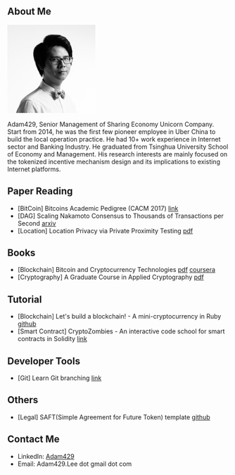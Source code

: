 ## About Me

![Profile](img/profile.jpg)

Adam429, Senior Management of Sharing Economy Unicorn Company. Start from 2014, he was the first few pioneer employee in Uber China to build the local operation practice. He had 10+ work experience in Internet sector and Banking Industry. He graduated from Tsinghua University School of Economy and Management. His research interests are mainly focused on the tokenized incentive mechanism design and its implications to existing Internet platforms. 


## Paper Reading

* [BitCoin] Bitcoins Academic Pedigree (CACM 2017) [link](https://cacm.acm.org/magazines/2017/12/223058-bitcoins-academic-pedigree/fulltext)
* [DAG] Scaling Nakamoto Consensus to Thousands of Transactions per Second [arxiv](https://arxiv.org/abs/1805.03870)
* [Location] Location Privacy via Private Proximity Testing [pdf](http://crypto.stanford.edu/~dabo/papers/locpriv.pdf)


## Books

* [Blockchain] Bitcoin and Cryptocurrency Technologies [pdf](https://d28rh4a8wq0iu5.cloudfront.net/bitcointech/readings/princeton_bitcoin_book.pdf) [coursera](https://www.coursera.org/learn/cryptocurrency/)
* [Cryptography] A Graduate Course in Applied Cryptography [pdf](https://crypto.stanford.edu/~dabo/cryptobook/BonehShoup_0_4.pdf)

## Tutorial

* [Blockchain] Let's build a blockchain! - A mini-cryptocurrency in Ruby [github](https://github.com/Haseeb-Qureshi/lets-build-a-blockchain)
* [Smart Contract] CryptoZombies - An interactive code school for smart contracts in Solidity [link](https://cryptozombies.io/)


## Developer Tools

* [Git] Learn Git branching [link](https://learngitbranching.js.org/)

## Others

* [Legal] SAFT(Simple Agreement for Future Token) template [github](https://github.com/saft-project/saft)

## Contact Me

* LinkedIn: [Adam429](https://www.linkedin.com/in/bo-li-adam429/)
* Email: Adam429.Lee dot gmail dot com